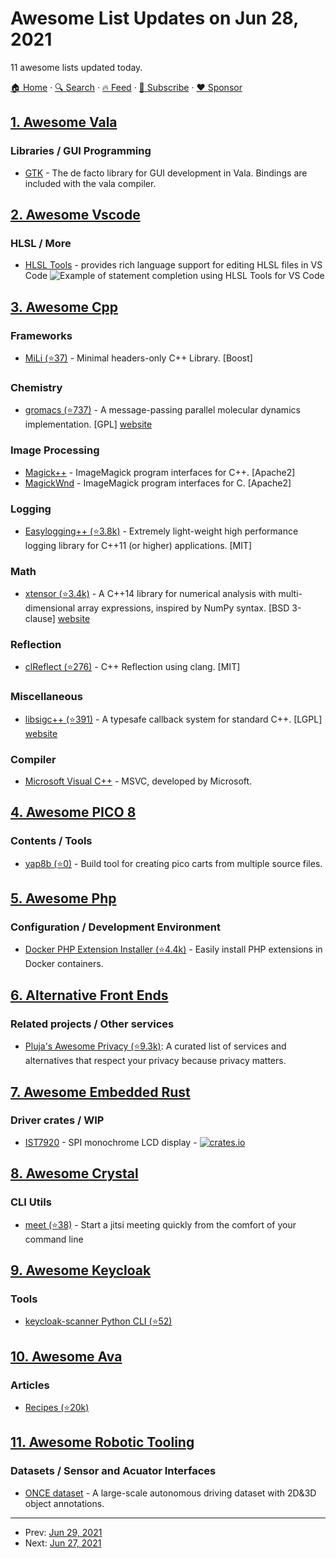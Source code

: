 # Awesome List Updates on Jun 28, 2021

11 awesome lists updated today.

[🏠 Home](/README.md) · [🔍 Search](https://www.trackawesomelist.com/search/) · [🔥 Feed](https://www.trackawesomelist.com/rss.xml) · [📮 Subscribe](https://trackawesomelist.us17.list-manage.com/subscribe?u=d2f0117aa829c83a63ec63c2f&id=36a103854c) · [❤️  Sponsor](https://github.com/sponsors/theowenyoung)



## [1. Awesome Vala](/content/desiderantes/awesome-vala/README.md)

### Libraries / GUI Programming

*   [GTK](https://www.gtk.org/) - The de facto library for GUI development in Vala. Bindings are included with the vala compiler.

## [2. Awesome Vscode](/content/viatsko/awesome-vscode/README.md)

### HLSL / More

*   [HLSL Tools](https://marketplace.visualstudio.com/items?itemName=TimGJones.hlsltools) - provides rich language support for editing HLSL files in VS Code
    ![Example of statement completion using HLSL Tools for VS Code](https://github.com/tgjones/HlslTools/raw/master/src/ShaderTools.VSCode/art/statement-completion.gif)

## [3. Awesome Cpp](/content/fffaraz/awesome-cpp/README.md)

### Frameworks

*   [MiLi (⭐37)](https://github.com/MariadeAnton/MiLi) - Minimal headers-only C++ Library. \[Boost]

### Chemistry

*   [gromacs (⭐737)](https://github.com/gromacs/gromacs) - A message-passing parallel molecular dynamics implementation. \[GPL] [website](http://www.gromacs.org)

### Image Processing

*   [Magick++](https://imagemagick.org/script/magick++.php) - ImageMagick program interfaces for C++. \[Apache2]
*   [MagickWnd](https://imagemagick.org/script/magick-wand.php) - ImageMagick program interfaces for C. \[Apache2]

### Logging

*   [Easylogging++ (⭐3.8k)](https://github.com/amrayn/easyloggingpp) - Extremely light-weight high performance logging library for C++11 (or higher) applications. \[MIT]

### Math

*   [xtensor (⭐3.4k)](https://github.com/xtensor-stack/xtensor) - A C++14 library for numerical analysis with multi-dimensional array expressions, inspired by NumPy syntax. \[BSD 3-clause] [website](https://xtensor-stack.github.io/xtensor)

### Reflection

*   [clReflect (⭐276)](https://github.com/Celtoys/clReflect) - C++ Reflection using clang. \[MIT]

### Miscellaneous

*   [libsigc++ (⭐391)](https://github.com/libsigcplusplus/libsigcplusplus) - A typesafe callback system for standard C++. \[LGPL] [website](https://libsigcplusplus.github.io/libsigcplusplus)

### Compiler

*   [Microsoft Visual C++](https://docs.microsoft.com/en-us/cpp/dotnet/dotnet-programming-with-cpp-cli-visual-cpp?view=msvc-160) - MSVC, developed by Microsoft.

## [4. Awesome PICO 8](/content/pico-8/awesome-PICO-8/README.md)

### Contents / Tools

*   [yap8b (⭐0)](https://github.com/Enerccio/yap8b) - Build tool for creating pico carts from multiple source files.

## [5. Awesome Php](/content/ziadoz/awesome-php/README.md)

### Configuration / Development Environment

*   [Docker PHP Extension Installer (⭐4.4k)](https://github.com/mlocati/docker-php-extension-installer) - Easily install PHP extensions in Docker containers.

## [6. Alternative Front Ends](/content/mendel5/alternative-front-ends/README.md)

### Related projects / Other services

*   [Pluja's Awesome Privacy (⭐9.3k)](https://github.com/pluja/awesome-privacy): A curated list of services and alternatives that respect your privacy because privacy matters.

## [7. Awesome Embedded Rust](/content/rust-embedded/awesome-embedded-rust/README.md)

### Driver crates / WIP

*   [IST7920](https://crates.io/crates/ist7920) - SPI monochrome LCD display - [![crates.io](https://img.shields.io/crates/v/ist7920.svg)](https://crates.io/crates/ist7920)

## [8. Awesome Crystal](/content/veelenga/awesome-crystal/README.md)

### CLI Utils

*   [meet (⭐38)](https://github.com/ryanprior/meet) - Start a jitsi meeting quickly from the comfort of your command line

## [9. Awesome Keycloak](/content/thomasdarimont/awesome-keycloak/README.md)

### Tools

*   [keycloak-scanner Python CLI (⭐52)](https://github.com/NeuronAddict/keycloak-scanner)

## [10. Awesome Ava](/content/avajs/awesome-ava/README.md)

### Articles

*   [Recipes (⭐20k)](https://github.com/avajs/ava/tree/main/docs/recipes)

## [11. Awesome Robotic Tooling](/content/protontypes/awesome-robotic-tooling/README.md)

### Datasets / Sensor and Acuator Interfaces

*   [ONCE dataset](https://once-for-auto-driving.github.io/index.html) - A large-scale autonomous driving dataset with 2D&3D object annotations.

---

- Prev: [Jun 29, 2021](/content/2021/06/29/README.md)
- Next: [Jun 27, 2021](/content/2021/06/27/README.md)